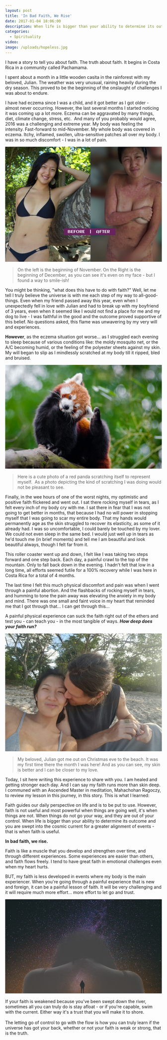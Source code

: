 ```yaml
---
layout: post
title: 'In Bad Faith, We Rise'
date: 2017-01-04 18:06:00
description: When life is bigger than your ability to determine its outcome and you are swept into the cosmic current for a greater alignment of events - that is when faith is useful.
categories:
  - Spirituality
video:
image: /uploads/hopeless.jpg
---
```



I have a story to tell you about faith. The truth about faith. It begins in Costa Rica in a community called Pachamama.

I spent about a month in a little wooden casita in the rainforest with my beloved, Julian. The weather was very unusual, raining heavily during the dry season. This proved to be the beginning of the onslaught of challenges I was about to endure.

I have had eczema since I was a child, and it got better as I got older - almost never occurring. However, the last several months I started noticing it was coming up a lot more. Eczema can be aggravated by many things, diet, climate change, stress, etc. &nbsp;And many of you probably would agree, 2016 was a challenging and extreme year. My body was feeling the intensity. Fast-forward to mid-November. My whole body was covered in eczema. Itchy, inflamed, swollen, ultra-sensitive patches all over my body. I was in so much discomfort - I was in a lot of pain.

![](/uploads/versions/before-after-eczema---x----1200-879x---.jpg)

> On the left is the beginning of November. On the Right is the beginning of December, as you can see it's even on my face - but I found a way to smile-ish!

You might be thinking, "what does this have to do with faith?" Well, let me tell I truly believe the universe is with me each step of my way to all-good-things. Even when my friend passed away this year, even when I unexpectedly fell in love with Julian and had to break up with my boyfriend of 3 years, even when it seemed like I would not find a place for me and my dog to live - I was faithful in the good and the outcome proved supportive of this belief. No questions asked, this flame was unwavering by my very will and experiences.

**However**, as the eczema situation got worse… as I struggled each evening to sleep because of various conditions like: the moldy mosquito net, or the A/C becoming humid, or the feeling of the polyester sheets against my skin. My will began to slip as I mindlessly scratched at my body till it ripped, bled and bruised.

![](/uploads/versions/itching---x----1280-847x---.jpeg)

> Here is a cute photo of a red panda scratching itself to represent myself. &nbsp;As a photo depicting the kind of scratching I was doing would not be pleasant to see.

Finally, in the wee hours of one of the worst nights, my optimistic and positive faith flickered and went out. I sat there rocking myself in tears, as I felt every inch of my body cry with me. I sat there in fear that I was not going to get better in months, that because I had no will power in stopping myself that I was going to scar my entire body. That my hands would permanently age as the skin struggled to recover its elasticity, as some of it already had. I was so uncomfortable, I could barely be touched by my lover. We could not even sleep in the same bed. I would just well up in tears as he'd touch me (in brief moments) and tell me I am beautiful and look beautiful always, though I felt far from it.

This roller coaster went up and down, I felt like I was taking two steps forward and one step back. Each day, a painful crawl to the top of the mountain. Only to fall back down in the evening. I hadn't felt that low in a long time, all efforts seemed futile for a 100% recovery while I was here in Costa Rica for a total of 4 months.

The last time I felt this much physical discomfort and pain was when I went through a painful abortion. And the flashbacks of rocking myself in tears, and humming to tone the pain away was elevating the anxiety in my body and mind. There was one small and faint voice in my heart that reminded me that I got through that… I can get through this…

A painful physical experience can suck the faith right out of the ethers and test you - can teach you - in the most tangible of ways. ***How deep does your faith run?***

![](/uploads/versions/better-now---x----1296-972x---.jpeg)

> My beloved, Julian got me out on Christmas eve to the beach. It was my first time there the month I was here! And as you can see, my skin is better and I can be closer to my love.

Today, I sit here writing this experience to share with you. I am healed and getting stronger each day. And I can say my faith runs more than skin deep. I communed with an Ascended Master in meditation, Mahachohan Ragoczy, to review my lesson in this journey, in this story. This is what I learned:

Faith guides our daily perspective on life and is to be put to use. However, faith is not useful and most powerful when things are going well, it's when things are not. When things do not go your way, and they are out of your control. When life is bigger than your ability to determine its outcome and you are swept into the cosmic current for a greater alignment of events - that is when faith is useful.

**In bad faith, we rise.**

Faith is like a muscle that you develop and strengthen over time, and through different experiences. Some experiences are easier than others, and faith flows freely. I tend to have great faith in emotional challenges even when my heart hurts.

BUT, my faith is less developed in events where my body is the main experiencer. When you're going through a painful experience that is new and foreign, it can be a painful lesson of faith. It will be very challenging and it will require much more effort… more effort to let go and trust.

![](/uploads/versions/in-bad-faith-we-rise---x----986-591x---.jpg)

If your faith is weakened because you've been swept down the river, sometimes all you can truly do is stay afloat - or if you're capable, swim with the current. Either way it's a trust that you will make it to shore.
<br>
<br>The letting go of control to go with the flow is how you can truly learn if the universe has got your back, whether or not your faith is weak or strong, that is the truth.